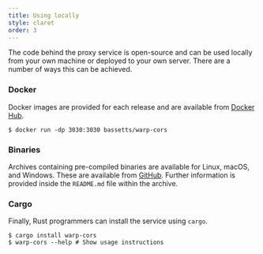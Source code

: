 ```yaml
---
title: Using locally
style: claret
order: 3
---
```


The code behind the proxy service is open-source and can be used locally from
your own machine or deployed to your own server. There are a number of ways this
can be achieved.

### Docker

Docker images are provided for each release and are available from
[Docker Hub](https://hub.docker.com/r/bassetts/warp-cors).

```shell-session
$ docker run -dp 3030:3030 bassetts/warp-cors
```

### Binaries

Archives containing pre-compiled binaries are available for Linux, macOS, and
Windows. These are available from
[GitHub](https://github.com/Bassetts/warp-cors/releases). Further information is
provided inside the `README.md` file within the archive.

### Cargo

Finally, Rust programmers can install the service using `cargo`.

```shell-session
$ cargo install warp-cors
$ warp-cors --help # Show usage instructions
```
